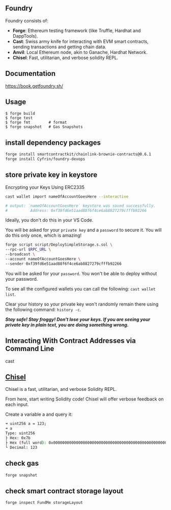 ## Foundry

Foundry consists of:

- **Forge**: Ethereum testing framework (like Truffle, Hardhat and DappTools).
- **Cast**: Swiss army knife for interacting with EVM smart contracts, sending transactions and getting chain data.
- **Anvil**: Local Ethereum node, akin to Ganache, Hardhat Network.
- **Chisel**: Fast, utilitarian, and verbose solidity REPL.

## Documentation

https://book.getfoundry.sh/

## Usage

```shell
$ forge build
$ forge test
$ forge fmt        # format
$ forge snapshot   # Gas Snapshots
```

## install dependency packages

```sh
forge install smartcontractkit/chainlink-brownie-contracts@0.6.1
forge install Cyfrin/foundry-devops
```

## store private key in keystore

Encrypting your Keys Using ERC2335

```sh
cast wallet import nameOfAccountGoesHere --interactive

# output: `nameOfAccountGoesHere` keystore was saved successfully.
#          Address: 0xf39fd6e51aad88f6f4ce6ab8827279cfffb92266
```

Ideally, you don't do this in your VS Code.

You will be asked for your `private key` and a `password` to secure it. You will do this only once, which is amazing!

```sh
forge script script/DeploySimpleStorage.s.sol \
--rpc-url $RPC_URL \
--broadcast \
--account nameOfAccountGoesHere \
--sender 0xf39fd6e51aad88f6f4ce6ab8827279cfffb92266
```

You will be asked for your `password`. You won't be able to deploy without your password.

To see all the configured wallets you can call the following: `cast wallet list`.

Clear your history so your private key won't randomly remain there using the following command: `history -c`.

**_Stay safe! Stay froggy! Don't lose your keys. If you are seeing your private key in plain text, you are doing something wrong._**

## Interacting With Contract Addresses via Command Line

cast

## [Chisel](https://getfoundry.sh/chisel/overview#chisel)

Chisel is a fast, utilitarian, and verbose Solidity REPL.

From here, start writing Solidity code! Chisel will offer verbose feedback on each input.

Create a variable a and query it:

```sh
➜ uint256 a = 123;
➜ a
Type: uint256
├ Hex: 0x7b
├ Hex (full word): 0x000000000000000000000000000000000000000000000000000000000000007b
└ Decimal: 123
```

## check gas

```sh
forge snapshot
```

## check smart contract storage layout

```sh
forge inspect FundMe storageLayout
```
